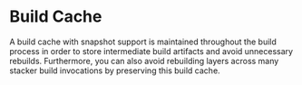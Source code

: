 # Build Cache

A build cache with snapshot support is maintained throughout the build process
in order to store intermediate build artifacts and avoid unnecessary rebuilds.
Furthermore, you can also avoid rebuilding layers across many stacker build
invocations by preserving this build cache.
